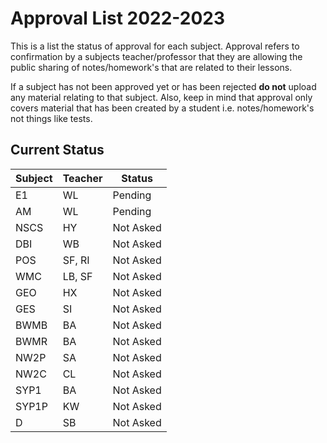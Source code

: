# Approval List 2022-2023
This is a list the status of approval for each subject. Approval refers to confirmation by
a subjects teacher/professor that they are allowing the public sharing of notes/homework's 
that are related to their lessons. 

If a subject has not been approved yet or has been rejected **do not** upload any material 
relating to that subject. Also, keep in mind that approval only covers material that has
been created by a student i.e. notes/homework's not things like tests.

## Current Status

 Subject | Teacher | Status 
---|---|---
E1 | WL | Pending 
AM | WL | Pending 
NSCS | HY | Not Asked
DBI | WB | Not Asked
POS | SF, RI | Not Asked
WMC | LB, SF | Not Asked
GEO | HX | Not Asked
GES | SI | Not Asked
BWMB | BA | Not Asked
BWMR | BA | Not Asked
NW2P | SA | Not Asked
NW2C | CL | Not Asked
SYP1 | BA | Not Asked
SYP1P | KW | Not Asked
D | SB | Not Asked
